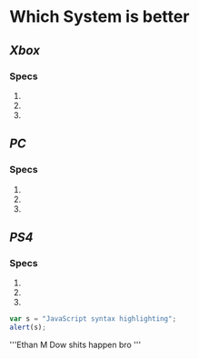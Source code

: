 # Which System is better 

## ***Xbox***
### Specs
1. 
2. 
3. 
## ***PC***
### Specs
1. 
2. 
3. 
## ***PS4***
### Specs
1.
2. 
3. 
```javascript
var s = "JavaScript syntax highlighting";
alert(s);
```

'''Ethan M Dow
shits happen bro 
'''
